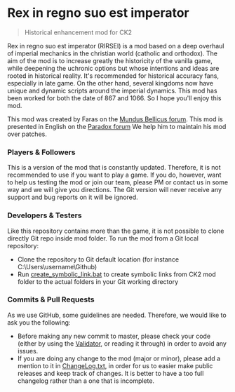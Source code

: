 # Rex in regno suo est imperator

> Historical enhancement mod for CK2

Rex in regno suo est imperator (RIRSEI) is a mod based on a deep overhaul of imperial mechanics in the christian world (catholic and orthodox).
The aim of the mod is to increase greatly the historicity of the vanilla game, while deepening the uchronic options but whose intentions and ideas are rooted in historical reality.
It's recommended for historical accuracy fans, especially in late game.
On the other hand, several kingdoms now have unique and dynamic scripts around the imperial dynamics.
This mod has been worked for both the date of 867 and 1066. So I hope you'll enjoy this mod.

This mod was created by Faras on the [Mundus Bellicus forum](http://www.mundusbellicus.fr/forum/grande-strat%C3%A9gie/crusader-kings-ii/mods-modding-af/rex-in-regno-suo-est-imperator).
This mod is presented in English on the [Paradox forum](https://forum.paradoxplaza.com/forum/index.php?threads/mod-rex-in-regno-suo-est-imperator-historical-overhaul.781434/)
We help him to maintain his mod over patches.

### Players & Followers

This is a version of the mod that is constantly updated. Therefore, it is not recommended to use if you want to play a game. 
If you do, however, want to help us testing the mod or join our team, please PM or contact us in some way and we will give you directions. 
The Git version will never receive any support and bug reports on it will be ignored.


### Developers & Testers

Like this repository contains more than the game, it is not possible to clone directly Git repo inside mod folder.
To run the mod from a Git local repository:
- Clone the repository to Git default location (for instance C:\Users\username\Github\)
- Run [create_symbolic_link.bat](create_symbolic_link.bat) to create symbolic links from CK2 mod folder to the actual folders in your Git working directory

### Commits & Pull Requests

As we use GitHub, some guidelines are needed. Therefore, we would like to ask you the following: 
- Before making any new commit to master, please check your code (either by using the [Validator](http://forum.paradoxplaza.com/forum/showthread.php?597480-The-Validator-Find-errors-quickly-and-with-minimal-pain!/page75), or reading it through) in order to avoid any issues.
- If you are doing any change to the mod (major or minor), please add a mention to it in [ChangeLog.txt](ChangeLog.txt), in order for us to easier make public releases and keep track of changes. 
It is better to have a too full changelog rather than a one that is incomplete.
